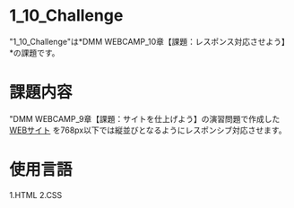 # 1_10_Challenge
"1_10_Challenge"は*DMM WEBCAMP_10章【課題：レスポンス対応させよう】*の課題です。

# 課題内容
"DMM WEBCAMP_9章【課題：サイトを仕上げよう】の演習問題で作成した[WEBサイト](https://github.com/yuta-hashi/1-9_exercise  "1_9_exercise")
を768px以下では縦並びとなるようにレスポンシブ対応させます。

# 使用言語
1.HTML
2.CSS

